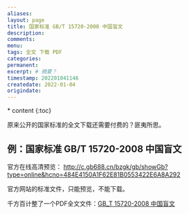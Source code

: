 ```yaml
---
aliases:
layout: page
title: 国家标准 GB/T 15720-2008 中国盲文
description:
comments:
menu:
tags: 全文 下载 PDF
categories:
permanent: 
excerpt: # 摘要？
timestamp: 202201041146
createdate: 2022-01-04
origindate: 
---
```

<nav class="toc-fixed" markdown="1">
  * content
  {:toc}
</nav>

原来公开的国家标准的全文下载还需要付费的？匪夷所思。

## 例：国家标准 GB/T 15720-2008 中国盲文

官方在线高清预览： http://c.gb688.cn/bzgk/gb/showGb?type=online&hcno=484E4150A1F62E81B0553422E6A8A292

官方网站的标准文件，只能预览，不能下载。

千方百计整了一个PDF全文文件：[GB_T 15720-2008 中国盲文](/images/GB_T%2015720-2008%20中国盲文.pdf)

